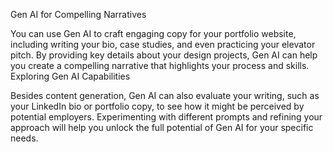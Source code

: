 Gen AI for Compelling Narratives

You can use Gen AI to craft engaging copy for your portfolio website, including writing your bio, case studies, and even practicing your elevator pitch.
By providing key details about your design projects, Gen AI can help you create a compelling narrative that highlights your process and skills.
Exploring Gen AI Capabilities

Besides content generation, Gen AI can also evaluate your writing, such as your LinkedIn bio or portfolio copy, to see how it might be perceived by potential employers.
Experimenting with different prompts and refining your approach will help you unlock the full potential of Gen AI for your specific needs.